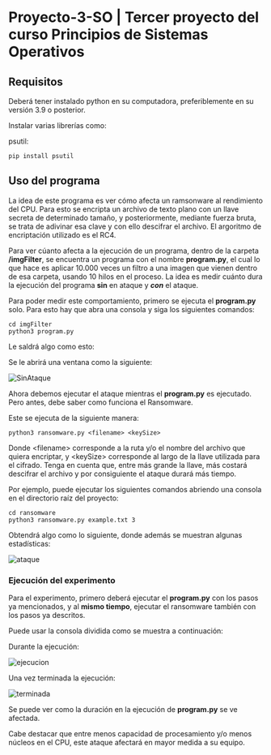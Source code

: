 # Proyecto-3-SO | Tercer proyecto del curso Principios de Sistemas Operativos

## Requisitos

Deberá tener instalado python en su computadora, preferiblemente en su versión 3.9 o posterior.

Instalar varias librerías como:

psutil:

```console
pip install psutil
```

## Uso del programa

La idea de este programa es ver cómo afecta un ramsonware al rendimiento del CPU. Para esto se encripta un archivo de texto plano con un llave secreta de determinado tamaño, y posteriormente, mediante fuerza bruta, se trata de adivinar esa clave y con ello descifrar el archivo. El argoritmo de encriptación utilizado es el RC4.

Para ver cúanto afecta a la ejecución de un programa, dentro de la carpeta **/imgFilter**, se encuentra un programa con el nombre **program.py**, el cual lo que hace es aplicar 10.000 veces un filtro a una imagen que vienen dentro de esa carpeta, usando 10 hilos en el proceso. La idea es medir cuánto dura la ejecución del programa **sin** en ataque y ***con*** el ataque.

Para poder medir este comportamiento, primero se ejecuta el **program.py** solo. Para esto hay que abra una consola y siga los siguientes comandos:

```console
cd imgFilter 
python3 program.py
```

Le saldrá algo como esto:

Se le abrirá una ventana como la siguiente:

![SinAtaque](https://res.cloudinary.com/dnxt7nqdg/image/upload/v1668632986/Proyecto3-SO/Captura_de_pantalla_2022-11-16_150936_ru6nxt.png)

Ahora debemos ejecutar el ataque mientras el **program.py** es ejecutado. Pero antes, debe saber como funciona el Ransomware.

Este se ejecuta de la siguiente manera:

```console 
python3 ransomware.py <filename> <keySize>
```

Donde \<filename> corresponde a la ruta y/o el nombre del archivo que quiera encriptar, y \<keySize> corresponde al largo de la llave utilizada para el cifrado. Tenga en cuenta que, entre más grande la llave, más costará descifrar el archivo y por consiguiente el ataque durará más tiempo.

Por ejemplo, puede ejecutar los siguientes comandos abriendo una consola en el directorio raíz del proyecto:

```console
cd ransomware
python3 ransomware.py example.txt 3
```

Obtendrá algo como lo siguiente, donde además se muestran algunas estadísticas:

![ataque](https://res.cloudinary.com/dnxt7nqdg/image/upload/v1668633686/Proyecto3-SO/Captura_de_pantalla_2022-11-16_152112_smevbi.png)

### Ejecución del experimento

Para el experimento, primero deberá ejecutar el **program.py** con los pasos ya mencionados, y al **mismo tiempo**, ejecutar el ransomware también con los pasos ya descritos.

Puede usar la consola dividida como se muestra a continuación:

Durante la ejecución:

![ejecucion](https://res.cloudinary.com/dnxt7nqdg/image/upload/v1668633847/Proyecto3-SO/Captura_de_pantalla_2022-11-16_152303_yk7ihd.png)

Una vez terminada la ejecución:

![terminada](https://res.cloudinary.com/dnxt7nqdg/image/upload/v1668633847/Proyecto3-SO/Captura_de_pantalla_2022-11-16_152351_jdc5dr.png)

Se puede ver como la duración en la ejecución de **program.py** se ve afectada.

Cabe destacar que entre menos capacidad de procesamiento y/o menos núcleos en el CPU, este ataque afectará en mayor medida a su equipo.